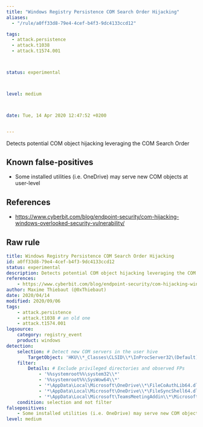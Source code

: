 ```yaml
---
title: "Windows Registry Persistence COM Search Order Hijacking"
aliases:
  - "/rule/a0ff33d8-79e4-4cef-b4f3-9dc4133ccd12"

tags:
  - attack.persistence
  - attack.t1038
  - attack.t1574.001



status: experimental



level: medium



date: Tue, 14 Apr 2020 12:47:52 +0200


---
```


Detects potential COM object hijacking leveraging the COM Search Order

<!--more-->


## Known false-positives

* Some installed utilities (i.e. OneDrive) may serve new COM objects at user-level



## References

* https://www.cyberbit.com/blog/endpoint-security/com-hijacking-windows-overlooked-security-vulnerability/


## Raw rule
```yaml
title: Windows Registry Persistence COM Search Order Hijacking
id: a0ff33d8-79e4-4cef-b4f3-9dc4133ccd12
status: experimental
description: Detects potential COM object hijacking leveraging the COM Search Order
references:
    - https://www.cyberbit.com/blog/endpoint-security/com-hijacking-windows-overlooked-security-vulnerability/
author: Maxime Thiebaut (@0xThiebaut)
date: 2020/04/14
modified: 2020/09/06
tags:
    - attack.persistence
    - attack.t1038 # an old one
    - attack.t1574.001
logsource:
    category: registry_event
    product: windows
detection:
    selection: # Detect new COM servers in the user hive
        TargetObject: 'HKU\\*_Classes\CLSID\\*\InProcServer32\(Default)'
    filter:
        Details: # Exclude privileged directories and observed FPs
            - '%%systemroot%%\system32\\*'
            - '%%systemroot%%\SysWow64\\*'
            - '*\AppData\Local\Microsoft\OneDrive\\*\FileCoAuthLib64.dll'
            - '*\AppData\Local\Microsoft\OneDrive\\*\FileSyncShell64.dll'
            - '*\AppData\Local\Microsoft\TeamsMeetingAddin\\*\Microsoft.Teams.AddinLoader.dll'
    condition: selection and not filter
falsepositives:
    - Some installed utilities (i.e. OneDrive) may serve new COM objects at user-level
level: medium

```
